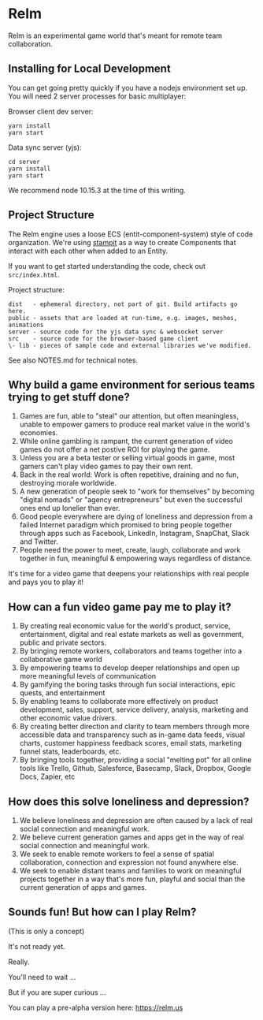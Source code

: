 # Relm

Relm is an experimental game world that's meant for remote team collaboration.

## Installing for Local Development

You can get going pretty quickly if you have a nodejs environment set up. You will need 2 server processes for basic multiplayer:

Browser client dev server:
```
yarn install
yarn start
```

Data sync server (yjs):
```
cd server
yarn install
yarn start
```

We recommend node 10.15.3 at the time of this writing.

## Project Structure

The Relm engine uses a loose ECS (entit-component-system) style of code organization. We're using [stampit](https://stampit.js.org/) as a way to create Components that interact with each other when added to an Entity.

If you want to get started understanding the code, check out `src/index.html`.

Project structure:

```
dist   - ephemeral directory, not part of git. Build artifacts go here.
public - assets that are loaded at run-time, e.g. images, meshes, animations
server - source code for the yjs data sync & websocket server
src    - source code for the browser-based game client
\- lib - pieces of sample code and external libraries we've modified.
```

See also NOTES.md for technical notes.

## Why build a game environment for serious teams trying to get stuff done?

1. Games are fun, able to "steal" our attention, but often meaningless, unable to empower gamers to produce real market value in the world's economies.
2. While online gambling is rampant, the current generation of video games do not offer a net postive ROI for playing the game.
3. Unless you are a beta tester or selling virtual goods in game, most gamers can't play video games to pay their own rent.
4. Back in the real world: Work is often repetitive, draining and no fun, destroying morale worldwide.
5. A new generation of people seek to "work for themselves" by becoming "digital nomads" or "agency entrepreneurs" but even the successful ones end up lonelier than ever.
6. Good people everywhere are dying of loneliness and depression from a failed Internet paradigm which promised to bring people together through apps such as Facebook, LinkedIn, Instagram, SnapChat, Slack and Twitter.
7. People need the power to meet, create, laugh, collaborate and work together in fun, meaningful & empowering ways regardless of distance.

It's time for a video game that deepens your relationships with real people and pays you to play it!

## How can a fun video game pay me to play it?

1. By creating real economic value for the world's product, service, entertainment, digital and real estate markets as well as government, public and private sectors.
2. By bringing remote workers, collaborators and teams together into a collaborative game world
3. By empowering teams to develop deeper relationships and open up more meaningful levels of communication
4. By gamifying the boring tasks through fun social interactions, epic quests, and entertainment
5. By enabling teams to collaborate more effectively on product development, sales, support, service delivery, analysis, marketing and other economic value drivers.
6. By creating better direction and clarity to team members through more accessible data and transparency such as in-game data feeds, visual charts, customer happiness feedback scores, email stats, marketing funnel stats, leaderboards, etc.
7. By bringing tools together, providing a social "melting pot" for all online tools like Trello, Github, Salesforce, Basecamp, Slack, Dropbox, Google Docs, Zapier, etc

## How does this solve loneliness and depression?

1. We believe loneliness and depression are often caused by a lack of real social connection and meaningful work. 
2. We believe current generation games and apps get in the way of real social connection and meaningful work.
3. We seek to enable remote workers to feel a sense of spatial collaboration, connection and expression not found anywhere else.
4. We seek to enable distant teams and families to work on meaningful projects together in a way that's more fun, playful and social than the current generation of apps and games.

## Sounds fun! But how can I play Relm?

(This is only a concept)

It's not ready yet.

Really.

You'll need to wait ...

But if you are super curious ...

You can play a pre-alpha version here:
https://relm.us 